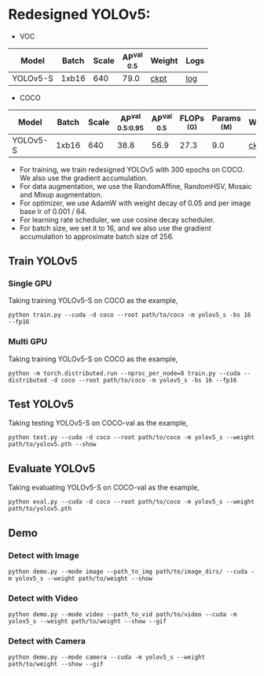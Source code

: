# Redesigned YOLOv5:

- VOC

|   Model  | Batch | Scale | AP<sup>val<br>0.5 | Weight |  Logs  |
|----------|-------|-------|-------------------|--------|--------|
| YOLOv5-S | 1xb16 |  640  |       79.0        | [ckpt](https://github.com/yjh0410/YOLO-Tutorial-v5/releases/download/yolo_tutorial_ckpt/yolov5_s_voc.pth) | [log](https://github.com/yjh0410/YOLO-Tutorial-v5/releases/download/yolo_tutorial_ckpt/YOLOv5-S-VOC.txt) |

- COCO

|  Model   | Batch | Scale | AP<sup>val<br>0.5:0.95 | AP<sup>val<br>0.5 | FLOPs<br><sup>(G) | Params<br><sup>(M) | Weight |  Logs  |
|----------|-------|-------|------------------------|-------------------|-------------------|--------------------|--------|--------|
| YOLOv5-S | 1xb16 |  640  |       38.8             |     56.9          |   27.3            |   9.0              | [ckpt](https://github.com/yjh0410/YOLO-Tutorial-v5/releases/download/yolo_tutorial_ckpt/yolov5_s_coco.pth) | [log](https://github.com/yjh0410/YOLO-Tutorial-v5/releases/download/yolo_tutorial_ckpt/YOLOv5-S-COCO.txt) |

- For training, we train redesigned YOLOv5 with 300 epochs on COCO. We also use the gradient accumulation.
- For data augmentation, we use the RandomAffine, RandomHSV, Mosaic and Mixup augmentation.
- For optimizer, we use AdamW with weight decay of 0.05 and per image base lr of 0.001 / 64.
- For learning rate scheduler, we use cosine decay scheduler.
- For batch size, we set it to 16, and we also use the gradient accumulation to approximate batch size of 256.


## Train YOLOv5
### Single GPU
Taking training YOLOv5-S on COCO as the example,
```Shell
python train.py --cuda -d coco --root path/to/coco -m yolov5_s -bs 16 --fp16 
```

### Multi GPU
Taking training YOLOv5-S on COCO as the example,
```Shell
python -m torch.distributed.run --nproc_per_node=8 train.py --cuda --distributed -d coco --root path/to/coco -m yolov5_s -bs 16 --fp16 
```

## Test YOLOv5
Taking testing YOLOv5-S on COCO-val as the example,
```Shell
python test.py --cuda -d coco --root path/to/coco -m yolov5_s --weight path/to/yolov5.pth --show 
```

## Evaluate YOLOv5
Taking evaluating YOLOv5-S on COCO-val as the example,
```Shell
python eval.py --cuda -d coco --root path/to/coco -m yolov5_s --weight path/to/yolov5.pth 
```

## Demo
### Detect with Image
```Shell
python demo.py --mode image --path_to_img path/to/image_dirs/ --cuda -m yolov5_s --weight path/to/weight --show
```

### Detect with Video
```Shell
python demo.py --mode video --path_to_vid path/to/video --cuda -m yolov5_s --weight path/to/weight --show --gif
```

### Detect with Camera
```Shell
python demo.py --mode camera --cuda -m yolov5_s --weight path/to/weight --show --gif
```

